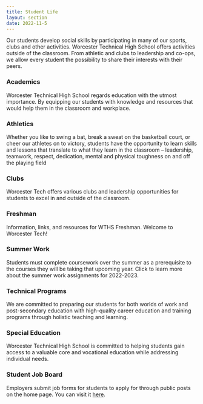 ```yaml
---
title: Student Life
layout: section
date: 2022-11-5
---
```


Our students develop social skills by participating in many of our sports, clubs and other activities. Worcester Technical High School offers activities outside of the classroom. From athletic and clubs to leadership and co-ops, we allow every student the possibility to share their interests with their peers.


### Academics
Worcester Technical High School regards education with the utmost importance. By equipping our students with knowledge and resources that would help them in the classroom and workplace.


### Athletics
Whether you like to swing a bat, break a sweat on the basketball court, or cheer our athletes on to victory, students have the opportunity to learn skills and lessons that translate to what they learn in the classroom – leadership, teamwork, respect, dedication, mental and physical toughness on and off the playing field


### Clubs
Worcester Tech offers various clubs and leadership opportunities for students to excel in and outside of the classroom.


### Freshman
Information, links, and resources for WTHS Freshman. Welcome to Worcester Tech!


### Summer Work
Students must complete coursework over the summer as a prerequisite to the courses they will be taking that upcoming year. Click to learn more about the summer work assignments for 2022-2023.


### Technical Programs
We are committed to preparing our students for both worlds of work and post-secondary education with high-quality career education and training programs through holistic teaching and learning.


### Special Education
Worcester Technical High School is committed to helping students gain access to a valuable core and vocational education while addressing individual needs.


### Student Job Board
Employers submit job forms for students to apply for through public posts on the home page. You can visit it [here](https://jobs.techhigh.us/).